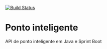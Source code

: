 [![Build Status](https://travis-ci.com/JefersonRyan/ponto-inteligente-api.svg?branch=main)](https://travis-ci.com/JefersonRyan/ponto-inteligente-api)
# Ponto inteligente
 API de ponto inteligente em Java e Sprint Boot
